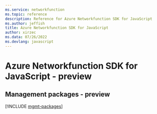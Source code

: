 ```yaml
---
ms.service: networkfunction
ms.topic: reference
description: Reference for Azure Networkfunction SDK for JavaScript
ms.author: jeffish
title: Azure Networkfunction SDK for JavaScript
author: xirzec
ms.data: 07/26/2022
ms.devlang: javascript
---
```

# Azure Networkfunction SDK for JavaScript - preview

## Management packages - preview
[!INCLUDE [mgmt-packages](networkfunction-mgmt-index.md)]
